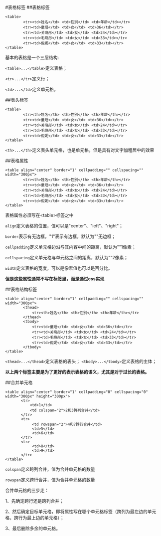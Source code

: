 #表格标签
##表格标签
```
<table>
        <tr><td>姓名</td> <td>性别</td> <td>年龄</td></tr>
        <tr><td>童瑶</td> <td>女</td> <td>36</td></tr>
        <tr><td>关晓彤</td> <td>女</td> <td>24</td></tr>
        <tr><td>毛晓彤</td> <td>女</td> <td>33</td></tr>
        <tr><td>倪妮</td> <td>女</td> <td>33</td></tr>
</table>
```
基本的表格是一个三层结构:

`<table>...</table>`定义表格；

`<tr>...</tr>`定义行；

`<td>...</td>`定义单元格。

##表头标签
```
<table>
        <tr><th>姓名</th> <th>性别</th> <th>年龄</th></tr>
        <tr><td>童瑶</td> <td>女</td> <td>36</td></tr>
        <tr><td>关晓彤</td> <td>女</td> <td>24</td></tr>
        <tr><td>毛晓彤</td> <td>女</td> <td>33</td></tr>
        <tr><td>倪妮</td> <td>女</td> <td>33</td></tr>
</table>
```
`<th>...</th>`定义表头单元格，也是单元格，但是具有对文字加粗居中的效果

##表格属性
```
<table align="center" border="1" cellpadding="" cellspacing="" width="300px">
        <tr><th>姓名</th> <th>性别</th> <th>年龄</th></tr>
        <tr><td>童瑶</td> <td>女</td> <td>36</td></tr>
        <tr><td>关晓彤</td> <td>女</td> <td>24</td></tr>
        <tr><td>毛晓彤</td> <td>女</td> <td>33</td></tr>
        <tr><td>倪妮</td> <td>女</td> <td>33</td></tr>
</table>
```
表格属性必须写在\<table>标签之中

`align`定义表格的位置，值可以是"center"、"left"、"right"；

`border`表示有无边框，"1"表示有边框，默认为""无边框；

`cellpadding`定义单元格边沿与其内容中间的距离，默认为""1像素；

`cellspacing`定义单元格与单元格之间的距离，默认为""2像素；

`width`定义表格的宽度，可以是像素值也可以是百分比。

**但是这些属性通常不写在标签里，而是通过css实现**

##表格结构标签
```
<table align="center" border="1" cellpadding="" cellspacing="" width="300px">
        <thead>
            <tr><th>姓名</th> <th>性别</th> <th>年龄</th></tr>
        </thead>
        <tbody>
            <tr><td>童瑶</td> <td>女</td> <td>36</td></tr>
            <tr><td>关晓彤</td> <td>女</td> <td>24</td></tr>
            <tr><td>毛晓彤</td> <td>女</td> <td>33</td></tr>
            <tr><td>倪妮</td> <td>女</td> <td>33</td></tr>
        </tbody>    
</table>
```

`<thead>...</thead>`定义表格的表头；
`<tbody>...</tbody>`定义表格的主体；

**以上两个标签主要是为了更好的表示表格的语义，尤其是对于过长的表格。**

##合并单元格
```
<table align="center" border="1" cellpadding="0" cellspacing="0" width="300px" height="300px">
       <tr>
           <td>1</td>
           <td colspan="2">2和3跨列合并</td>
       </tr>
       <tr>
            <td rowspan="2">4和7跨行合并</td>
            <td>5</td>
            <td>6</td>
       </tr>
       <tr>
            <td>8</td>
            <td>9</td>
       </tr>   
</table>
```

`colspan`定义跨列合并，值为合并单元格的数量

`rowspan`定义跨行合并，值为合并单元格的数量

合并单元格的三步走：

1、先确定跨行还是跨列合并；

2、然后确定目标单元格，即将属性写在哪个单元格标签（跨列为最左边的单元格，跨行为最上边的单元格）；

3、最后删除多余的单元格。


